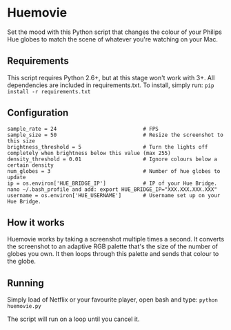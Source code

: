 # Huemovie
Set the mood with this Python script that changes the colour of your Philips Hue globes to match the scene of whatever you're watching on your Mac.

## Requirements
This script requires Python 2.6+, but at this stage won't work with 3+. All dependencies are included in requirements.txt. To install, simply run:
```pip install -r requirements.txt```

## Configuration

```
sample_rate = 24                            # FPS
sample_size = 50                            # Resize the screenshot to this size
brightness_threshold = 5                    # Turn the lights off completely when brightness below this value (max 255)
density_threshold = 0.01                    # Ignore colours below a certain density
num_globes = 3                              # Number of hue globes to update
ip = os.environ['HUE_BRIDGE_IP']            # IP of your Hue Bridge. nano ~/.bash_profile and add: export HUE_BRIDGE_IP="XXX.XXX.XXX.XXX"
username = os.environ['HUE_USERNAME']       # Username set up on your Hue Bridge.
```

## How it works
Huemovie works by taking a screenshot multiple times a second. It converts the screenshot to an adaptive RGB palette that's the size of the number of globes you own. It then loops through this palette and sends that colour to the globe.

## Running
Simply load of Netflix or your favourite player, open bash and type:
```python huemovie.py```

The script will run on a loop until you cancel it.
